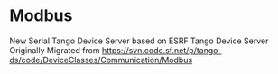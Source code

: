 # Modbus
New Serial Tango Device Server based on ESRF Tango Device Server
Originally Migrated from https://svn.code.sf.net/p/tango-ds/code/DeviceClasses/Communication/Modbus
